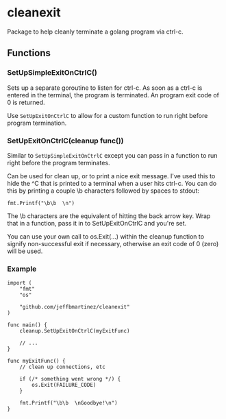 # cleanexit

Package to help cleanly terminate a golang program via ctrl-c.

## Functions

### SetUpSimpleExitOnCtrlC()

Sets up a separate goroutine to listen for ctrl-c.
As soon as a ctrl-c is entered in the terminal, the program
is terminated. An program exit code of 0 is returned.

Use `SetUpExitOnCtrlC` to allow for a custom function to run
right before program termination.

### SetUpExitOnCtrlC(cleanup func())

Similar to `SetUpSimpleExitOnCtrlC` except you can pass in a
function to run right before the program terminates.

Can be used for clean up, or to print a nice exit message. I've
used this to hide the ^C that is printed to a terminal when a
user hits ctrl-c. You can do this by printing a couple \b
characters followed by spaces to stdout:

    fmt.Printf("\b\b  \n")

The \b characters are the equivalent of hitting the back arrow
key. Wrap that in a function, pass it in to SetUpExitOnCtrlC and
you're set.

You can use your own call to os.Exit(...) within the cleanup function
to signify non-successful exit if necessary, otherwise an exit code
of 0 (zero) will be used.

### Example

    import (
        "fmt"
        "os"
        
        "github.com/jeffbmartinez/cleanexit"
    )
    
    func main() {
        cleanup.SetUpExitOnCtrlC(myExitFunc)
        
        // ...
    }
    
    func myExitFunc() {
        // clean up connections, etc
        
        if (/* something went wrong */) {
            os.Exit(FAILURE_CODE)
        }
        
        fmt.Printf("\b\b  \nGoodbye!\n")
    }
